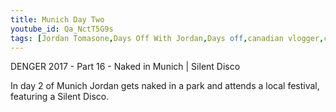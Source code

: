 ```yaml
---
title: Munich Day Two
youtube_id: Qa_NctT5G9s
tags: [Jordan Tomasone,Days Off With Jordan,Days off,canadian vlogger,canadian travel vlogger,inspirational content,adventure lifestyle,naked in munich,naked park in munich,silent disco,exploring munich,being free in munich,DENGER 2017 naked in munich silent disco,germany,munich,naked in munich silent disco,silent disco in germany,munich silent disco,silent disco experience,my experience at a silent disco,benefits of being naked,exploring munich naked]
---
```

DENGER 2017 - Part 16 - Naked in Munich | Silent Disco

In day 2 of Munich Jordan gets naked in a park and attends a local festival, featuring a Silent Disco.
